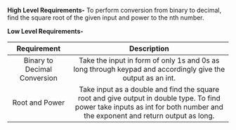 ﻿**High Level Requirements-** To perform conversion from binary to decimal, find the square root of the given input and power to the nth number.

**Low Level Requirements-**

|Requirement|Description|
| :-: | :-: |
|Binary to Decimal Conversion|Take the input in form of only 1s and 0s as long through keypad and accordingly give the output as an int.|
|Root and Power|Take input as a double and find the square root and give output in double type. To find power take inputs as int for both number and the exponent and return output as long.|

